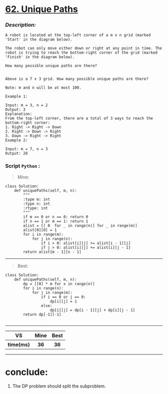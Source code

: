 
#  **[62. Unique Paths](https://leetcode.com/problems/unique-paths/description/)**

### *Description:*


    A robot is located at the top-left corner of a m x n grid (marked 'Start' in the diagram below).

    The robot can only move either down or right at any point in time. The robot is trying to reach the bottom-right corner of the grid (marked 'Finish' in the diagram below).

    How many possible unique paths are there?


    Above is a 7 x 3 grid. How many possible unique paths are there?

    Note: m and n will be at most 100.

    Example 1:

    Input: m = 3, n = 2
    Output: 3
    Explanation:
    From the top-left corner, there are a total of 3 ways to reach the bottom-right corner:
    1. Right -> Right -> Down
    2. Right -> Down -> Right
    3. Down -> Right -> Right
    Example 2:

    Input: m = 7, n = 3
    Output: 28

### Script `Python` :

> Mine:
```
class Solution:
    def uniquePaths(self, m, n):
        """
        :type m: int
        :type n: int
        :rtype: int
        """
        if m == 0 or n == 0: return 0
        if n == 1 or m == 1: return 1
        alist = [[ 0  for _ in range(n)] for _ in range(m)]
        alist[0][0] = 1
        for i in range(m):
            for j in range(n):
                if i > 0: alist[i][j] += alist[i - 1][j]
                if j > 0: alist[i][j] += alist[i][j - 1]
        return alist[m - 1][n - 1]
```
___

                        
> Best:
```
class Solution:
    def uniquePaths(self, m, n):
        dp = [[0] * m for x in range(n)]
        for i in range(n):
            for j in range(m):
                if i == 0 or j == 0:
                    dp[i][j] = 1
                else:
                    dp[i][j] = dp[i - 1][j] + dp[i][j - 1]
        return dp[-1][-1]
        
```
___
 

<table>
  <tr>
    <th>VS</th>
    <th>Mine</th>
    <th>Best</th>
  </tr>
    <tr>
    <th>time(ms)</th>
    <th>36</th>
    <th>36</th>
<table>

___

# conclude:
1. The DP problem should split the subproblem.




        
